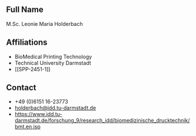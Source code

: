 ## Full Name
M.Sc. Leonie Maria Holderbach

## Affiliations
- BioMedical Printing Technology
- Technical University Darmstadt
- [[SPP-2451-1]]
## Contact
- +49 (0)6151 16-23773
- holderbach@idd.tu-darmstadt.de
- https://www.idd.tu-darmstadt.de/forschung_9/research_idd/biomedizinische_drucktechnik/bmt.en.jsp
